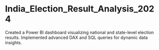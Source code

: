 # India_Election_Result_Analysis_2024
Created a Power BI dashboard visualizing national and state-level election results. Implemented advanced DAX and SQL queries for dynamic data insights.
